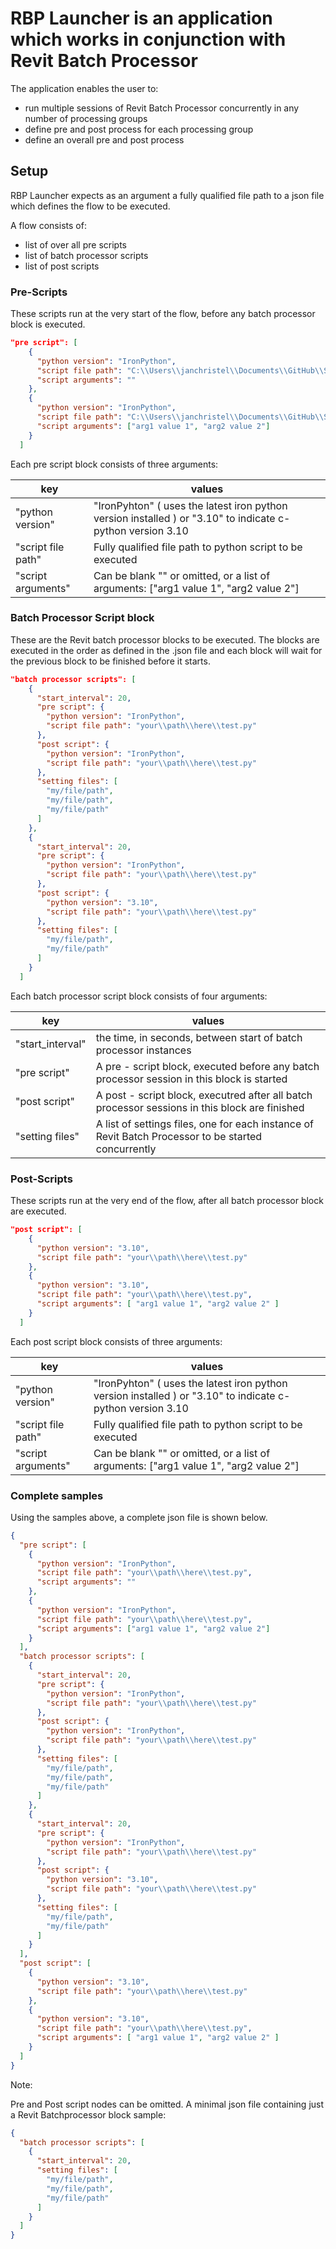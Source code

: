 # RBP Launcher is an application which works in conjunction with Revit Batch Processor


The application enables the user to: 

- run multiple sessions of Revit Batch Processor concurrently in any number of processing groups
- define pre and post process for each processing group
- define an overall pre and post process


## Setup

RBP Launcher expects as an argument a fully qualified file path to a json file which defines the flow to be executed.

A flow consists of:

- list of over all pre scripts
- list of batch processor scripts
- list of post scripts

### Pre-Scripts

These scripts run at the very start of the flow, before any batch processor block is executed.

```json
"pre script": [
    {
      "python version": "IronPython",
      "script file path": "C:\\Users\\janchristel\\Documents\\GitHub\\SampleCodeRevitBatchProcessor\\VS\\RBP Launcher\\Tests\\PythonScripts\\empty.py",
      "script arguments": ""
    },
    {
      "python version": "IronPython",
      "script file path": "C:\\Users\\janchristel\\Documents\\GitHub\\SampleCodeRevitBatchProcessor\\VS\\RBP Launcher\\Tests\\PythonScripts\\no_args.py",
      "script arguments": ["arg1 value 1", "arg2 value 2"]
    }
  ]
```

Each pre script block consists of three arguments:

| key | values|
|-----|-------|
| "python version" | "IronPyhton" ( uses the latest iron python version installed ) or "3.10" to indicate c-python version 3.10 |
| "script file path" | Fully qualified file path to python script to be executed |
| "script arguments" | Can be blank "" or omitted, or a list of arguments: ["arg1 value 1", "arg2 value 2"] | 

### Batch Processor Script block

These are the Revit batch processor blocks to be executed. The blocks are executed in the order as defined in the .json file and each block will wait for the previous block to be finished before it starts.

```json
"batch processor scripts": [
    {
      "start_interval": 20,
      "pre script": {
        "python version": "IronPython",
        "script file path": "your\\path\\here\\test.py"
      },
      "post script": {
        "python version": "IronPython",
        "script file path": "your\\path\\here\\test.py"
      },
      "setting files": [
        "my/file/path",
        "my/file/path",
        "my/file/path"
      ]
    },
    {
      "start_interval": 20,
      "pre script": {
        "python version": "IronPython",
        "script file path": "your\\path\\here\\test.py"
      },
      "post script": {
        "python version": "3.10",
        "script file path": "your\\path\\here\\test.py"
      },
      "setting files": [
        "my/file/path",
        "my/file/path"
      ]
    }
  ]
```

Each batch processor script block consists of four arguments:

| key | values|
|-----|-------|
| "start_interval" | the time, in seconds, between start of batch processor instances |
| "pre script" | A pre - script block, executed before any batch processor session in this block is started |
| "post script" | A post - script block, executred after all batch processor sessions in this block are finished |
| "setting files" | A list of settings files, one for each instance of Revit Batch Processor to be started concurrently |

### Post-Scripts

These scripts run at the very end of the flow, after all batch processor block are executed.

```json
"post script": [
    {
      "python version": "3.10",
      "script file path": "your\\path\\here\\test.py"
    },
    {
      "python version": "3.10",
      "script file path": "your\\path\\here\\test.py",
      "script arguments": [ "arg1 value 1", "arg2 value 2" ]
    }
  ]
```

Each post script block consists of three arguments:

| key | values|
|-----|-------|
| "python version" | "IronPyhton" ( uses the latest iron python version installed ) or "3.10" to indicate c-python version 3.10 |
| "script file path" | Fully qualified file path to python script to be executed |
| "script arguments" | Can be blank "" or omitted, or a list of arguments: ["arg1 value 1", "arg2 value 2"] | 


### Complete samples

Using the samples above, a complete json file is shown below.

```json
{
  "pre script": [
    {
      "python version": "IronPython",
      "script file path": "your\\path\\here\\test.py",
      "script arguments": ""
    },
    {
      "python version": "IronPython",
      "script file path": "your\\path\\here\\test.py",
      "script arguments": ["arg1 value 1", "arg2 value 2"]
    }
  ],
  "batch processor scripts": [
    {
      "start_interval": 20,
      "pre script": {
        "python version": "IronPython",
        "script file path": "your\\path\\here\\test.py"
      },
      "post script": {
        "python version": "IronPython",
        "script file path": "your\\path\\here\\test.py"
      },
      "setting files": [
        "my/file/path",
        "my/file/path",
        "my/file/path"
      ]
    },
    {
      "start_interval": 20,
      "pre script": {
        "python version": "IronPython",
        "script file path": "your\\path\\here\\test.py"
      },
      "post script": {
        "python version": "3.10",
        "script file path": "your\\path\\here\\test.py"
      },
      "setting files": [
        "my/file/path",
        "my/file/path"
      ]
    }
  ],
  "post script": [
    {
      "python version": "3.10",
      "script file path": "your\\path\\here\\test.py"
    },
    {
      "python version": "3.10",
      "script file path": "your\\path\\here\\test.py",
      "script arguments": [ "arg1 value 1", "arg2 value 2" ]
    }
  ]
}
```

Note:

Pre and Post script nodes can be omitted. A minimal json file containing just a Revit Batchprocessor block sample:

```json
{
  "batch processor scripts": [
    {
      "start_interval": 20,
      "setting files": [
        "my/file/path",
        "my/file/path",
        "my/file/path"
      ]
    }
  ]
}
```
